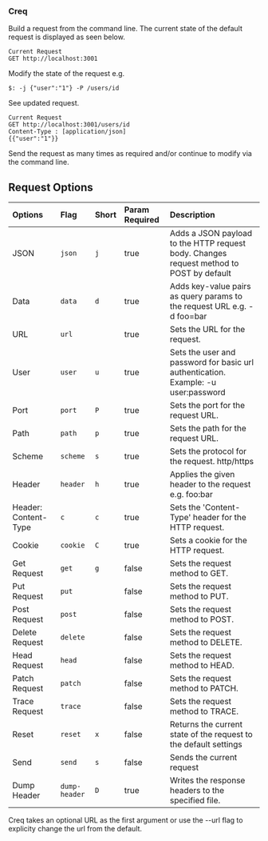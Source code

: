 ### Creq
Build a request from the command line. The current state of the default request is displayed as seen below. 
```
Current Request
GET http://localhost:3001
```
Modify the state of the request e.g. 
```
$: -j {"user":"1"} -P /users/id 
```

See updated request.
```
Current Request
GET http://localhost:3001/users/id
Content-Type : [application/json]
{{"user":"1"}}
```
Send the request as many times as required and/or continue to modify via the command line.

## Request Options
| Options                         | Flag | Short | Param Required| Description                                               |
|:--------|:------|:-------|:---------------|:-----------------------------------------------------------|
| JSON                            | `json` | `j` | true          | Adds a JSON payload to the HTTP request body. Changes request method to POST by default          |
| Data                            | `data` | `d` | true          | Adds key-value pairs as query params to the request URL e.g. -d foo=bar|
| URL                             | `url`  |      | true         | Sets the URL for the request.                         |
| User                            | `user` | `u` | true          | Sets the user and password for basic url authentication. Example: -u user:password                        |
| Port                            | `port` | `P` | true          | Sets the port for the request URL.                        |
| Path                            | `path` | `p` | true          | Sets the path for the request URL.                    |
| Scheme                          | `scheme` | `s` | true        | Sets the protocol for the request. http/https    |
| Header                          | `header` | `h` | true        | Applies the given header to the request e.g. foo:bar       |
| Header: Content-Type            | `c` | `c` | true             | Sets the 'Content-Type' header for the HTTP request.       |
| Cookie                          | `cookie` | `C` | true        | Sets a cookie for the HTTP request.                        |
| Get Request                     | `get` | `g` | false          | Sets the request method to GET.                               |
| Put Request                     | `put` |      | false         | Sets the request method to PUT.                               |
| Post Request                    | `post` |      | false        | Sets the request method to POST.                              |
| Delete Request                  | `delete` |      | false      | Sets the request method to DELETE.                            |
| Head Request                    | `head` |      | false        | Sets the request method to HEAD.                              |
| Patch Request                   | `patch` |     | false        | Sets the request method to PATCH.                             |
| Trace Request                   | `trace` |     | false        | Sets the request method to TRACE.                             |
| Reset                           | `reset` |  `x`   | false     | Returns the current state of the request to the default settings |
| Send                            | `send` |  `s`   | false     | Sends the current request |
| Dump Header                            | `dump-header` |  `D`   | true     | Writes the response headers to the specified file.  |


Creq takes an optional URL as the first argument or use the --url flag to explicity change the url from the default. 


